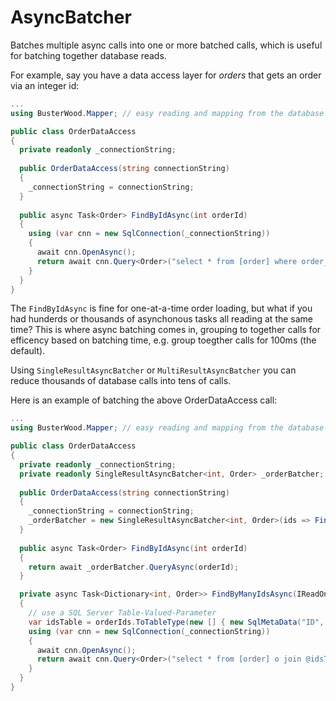 # AsyncBatcher
Batches multiple async calls into one or more batched calls, which is useful for batching together database reads.

For example, say you have a data access layer for _orders_ that gets an order via an integer id:
```csharp
...
using BusterWood.Mapper; // easy reading and mapping from the database

public class OrderDataAccess 
{
  private readonly _connectionString;
  
  public OrderDataAccess(string connectionString)
  {
    _connectionString = connectionString;
  }
  
  public async Task<Order> FindByIdAsync(int orderId) 
  {
    using (var cnn = new SqlConnection(_connectionString))
    {
      await cnn.OpenAsync();
      return await cnn.Query<Order>("select * from [order] where order_id=@orderId", new {orderId}).SingleOrDefaultAsync();
    }
  }
}
```

The `FindByIdAsync` is fine for one-at-a-time order loading, but what if you had hunderds or thousands of asynchonous tasks all reading at the same time?  This is where async batching comes in, grouping to together calls for efficency based on batching time, e.g. group toegther calls for 100ms (the default).

Using `SingleResultAsyncBatcher` or `MultiResultAsyncBatcher` you can reduce thousands of database calls into tens of calls.

Here is an example of batching the above OrderDataAccess call:

```csharp
...
using BusterWood.Mapper; // easy reading and mapping from the database

public class OrderDataAccess 
{
  private readonly _connectionString;
  private readonly SingleResultAsyncBatcher<int, Order> _orderBatcher;
  
  public OrderDataAccess(string connectionString)
  {
    _connectionString = connectionString;
    _orderBatcher = new SingleResultAsyncBatcher<int, Order>(ids => FindByManyIdsAsync(ids));
  }
  
  public async Task<Order> FindByIdAsync(int orderId) 
  {
    return await _orderBatcher.QueryAsync(orderId);
  }

  private async Task<Dictionary<int, Order>> FindByManyIdsAsync(IReadOnlyCollection<int> orderIds) 
  {
    // use a SQL Server Table-Valued-Parameter
    var idsTable = orderIds.ToTableType(new [] { new SqlMetaData("ID", SqlType.Int) }, "IdType");
    using (var cnn = new SqlConnection(_connectionString))
    {
      await cnn.OpenAsync();
      return await cnn.Query<Order>("select * from [order] o join @idsTable ids on ids.id = o.id", new {idsTable}).ToDictionaryAsync(ord => ord.Id);
    }
  }
}
```
